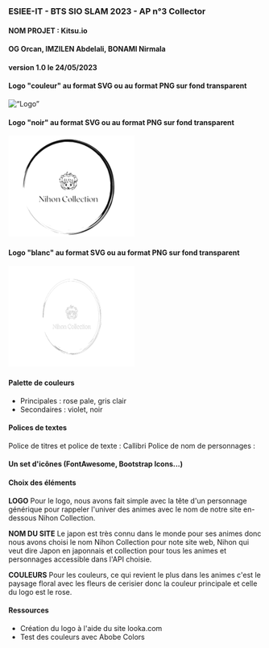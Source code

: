 ### ESIEE-IT - BTS SIO SLAM 2023 - AP n°3 Collector
#### NOM PROJET : Kitsu.io
#### OG Orcan, IMZILEN Abdelali, BONAMI Nirmala
#### version 1.0 le 24/05/2023

#### Logo "couleur" au format SVG ou au format PNG sur fond transparent  
<img src="image/logo.png" alt= “Logo” width="250" height="200">

#### Logo "noir" au format SVG ou au format PNG sur fond transparent  
<img src="image/image_transparente_noir.png" alt= “Logo” width="250" height="200">

#### Logo "blanc" au format SVG ou au format PNG sur fond transparent  
<img src="image/image_transparente_blanche.png" alt= “Logo” width="250" height="200">

#### Palette de couleurs 
- Principales :  rose pale, gris clair
- Secondaires :  violet, noir

#### Polices de textes
Police de titres et police de texte : Callibri
Police de nom de personnages : 

#### Un set d'icônes (FontAwesome, Bootstrap Icons...)  

#### Choix des éléments
**LOGO**
Pour le logo, nous avons fait simple avec la tête d'un personnage générique pour rappeler l'univer des animes avec le nom de notre site en-dessous Nihon Collection.   

**NOM DU SITE**
Le japon est très connu dans le monde pour ses animes donc nous avons choisi le nom Nihon Collection pour note site web, Nihon qui veut dire Japon en japonnais et collection pour tous les animes et personnages accessible dans l'API choisie. 

**COULEURS**
Pour les couleurs, ce qui revient le plus dans les animes c'est le paysage floral avec les fleurs de cerisier donc la couleur principale et celle du logo est le rose.

#### Ressources
- Création du logo à l'aide du site looka.com  
- Test des couleurs avec Abobe Colors